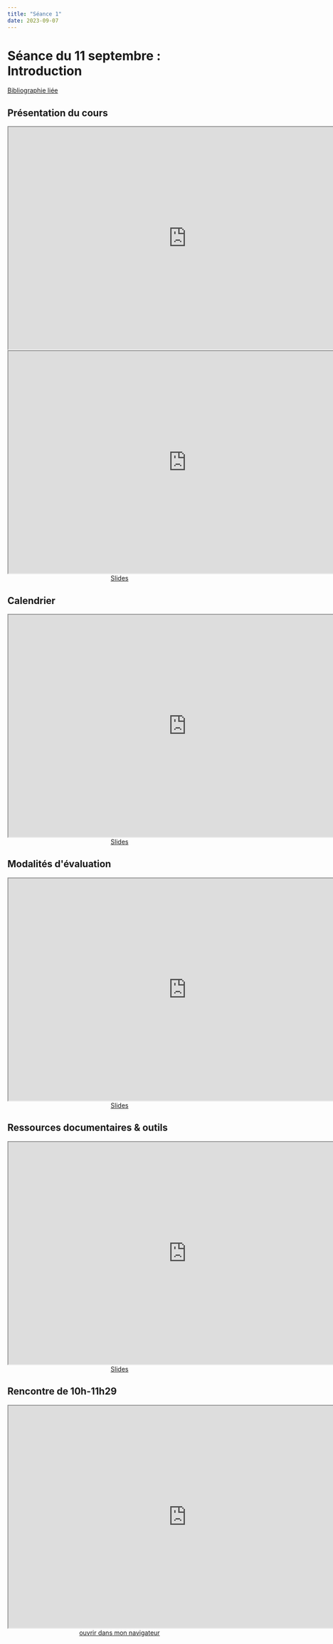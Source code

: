 ```yaml
--- 
title: "Séance 1"
date: 2023-09-07
---
```


# Séance du 11 septembre : Introduction

[Bibliographie liée](https://www.zotero.org/groups/5124082/fra3826-a2023/collections/DA7HR2MS)

## Présentation du cours

<iframe src="https://matiere.ecrituresnumeriques.ca/index.php/s/88mnoQCwqj9RCbk" title="description"  height="500" width="800" allowfullscreen="allowfullscreen"></iframe>

<iframe src="https://matiere.ecrituresnumeriques.ca/index.php/s/CX8MCRwzeSzASne" title="description"  height="500" width="800" allowfullscreen="allowfullscreen"></iframe>


<div style="text-align:center">
<a href="https://mmellet.github.io/Enseignement-FRA3826_2023/slides/Seance-1-1.html" target="_blank">Slides</a>
</div>

## Calendrier

<iframe src="https://matiere.ecrituresnumeriques.ca/index.php/s/GMC9BSmKjSYY7Yc" title="description" height="500" width="800" ></iframe>

<div style="text-align:center">
<a href="https://mmellet.github.io/Enseignement-FRA3826_2023/slides/Seance-1-2.html" target="_blank">Slides</a>
</div>


## Modalités d'évaluation

<iframe src="https://matiere.ecrituresnumeriques.ca/index.php/s/tpHfAbco9akTFfE" title="description" height="500" width="800" ></iframe>

<div style="text-align:center">
<a href="https://mmellet.github.io/Enseignement-FRA3826_2023/slides/Seance-1-3.html" target="_blank">Slides</a>
</div>


## Ressources documentaires & outils

<iframe src="https://matiere.ecrituresnumeriques.ca/index.php/s/KyFRmLE3aET6SCY" title="description" height="500" width="800" ></iframe>

<div style="text-align:center">
<a href="https://mmellet.github.io/Enseignement-FRA3826_2023/slides/Seance-1-4.html" target="_blank">Slides</a>
</div>

## Rencontre de 10h-11h29

<iframe src="https://mmellet.github.io/Enseignement-FRA3826_2023/slides/Seance-1-0.html" title="description" height="500" width="800" ></iframe>

<div style="text-align:center">
<a href="https://mmellet.github.io/Enseignement-FRA3826_2023/slides/Seance-1-0.html" target="_blank">ouvrir dans mon navigateur</a>
</div>